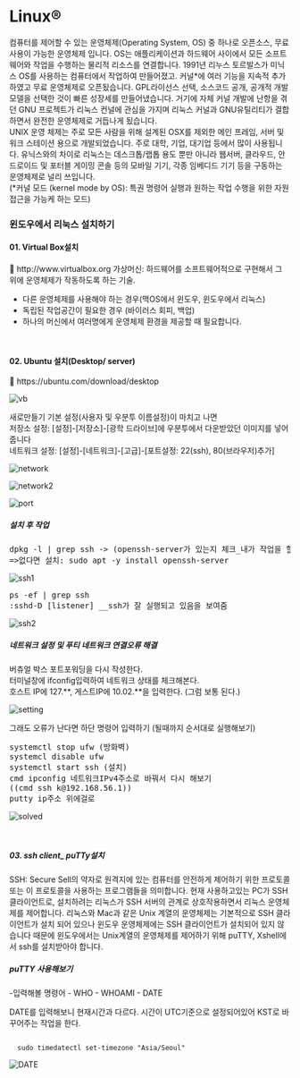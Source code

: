 <h1>Linux®</h1>
컴퓨터를 제어할 수 있는 운영체제(Operating System, OS) 중 하나로 오픈소스, 무료사용이 가능한 운영체제 입니다.  
OS는 애플리케이션과 하드웨어 사이에서 모든 소프트웨어와 작업을 수행하는 물리적 리소스를 연결합니다.  
1991년 리누스 토르발스가 미닉스 OS를 사용하는 컴퓨터에서 작업하여 만들어졌고. 커널*에 여러 기능을 지속적 추가하였고 무료 운영체제로 오픈됬습니다.   
GPL라이선스 선택, 소스코드 공개, 공개적 개발모델을 선택한 것이 빠른 성장세를 만들어냈습니다.  
거기에 자체 커널 개발에 난항을 겪던 GNU 프로젝트가 리눅스 컨널에 관심을 가지며 리눅스 커널과 GNU유틸리티가 결합하면서 완전한 운영체제로 거듭나게 됬습니다.  
<br>
UNIX 운영 체제는 주로 모든 사람을 위해 설계된 OSX를 제외한 메인 프레임, 서버 및 워크 스테이션 용으로 개발되었습니다.  
주로 대학, 기업, 대기업 등에서 많이 사용됩니다. 유닉스와의 차이로 리눅스는 데스크톱/랩톱 용도 뿐만 아니라  
웹서버, 클라우드, 안드로이드 및 포터블 게이밍 콘솔 등의 모바일 기기, 각종 임베디드 기기 등을 구동하는 운영체제로 널리 쓰입니다.  
<br>
(*커널 모드 (kernel mode by OS): 특권 명령어 실행과 원하는 작업 수행을 위한 자원 접근을 가능케 하는 모드)


<h3>윈도우에서 리눅스 설치하기

<h4>01. Virtual Box설치</h4>
🔽 http://www.virtualbox.org
가상머신: 하드웨어를 소프트웨어적으로 구현해서 그 위에 운영체제가 작동하도록 하는 기술.  

- 다른 운영체제를 사용해야 하는 경우(맥OS에서 윈도우, 윈도우에서 리눅스)  
- 독립된 작업공간이 필요한 경우 (바이러스 회피, 백업)  
- 하나의 머신에서 여러명에게 운영체제 환경을 제공할 때 필요합니다.  

<br>
<h4>02. Ubuntu 설치(Desktop/ server)</h4>
🔽 https://ubuntu.com/download/desktop  

![vb](https://blogfiles.pstatic.net/MjAyMTAxMDdfMjQz/MDAxNjEwMDI2NjYwODYz.ul4ZRKtvixBdq3768ZO50agU_UOLN35rfVEOhmbIuQ8g.sWo--dQk9-xkRQFZLVkKhcBx1PR3NxxCXhp4mFceLEkg.PNG.namju1v/%ED%99%94%EB%A9%B4_%EC%BA%A1%EC%B2%98_2021-01-07_223712.png)

새로만들기 기본 설정(사용자 및 우분투 이름설정)이 마치고 나면  
저장소 설정: [설정]-[저장소]-[광학 드라이브]에 우분투에서 다운받았던 이미지를 넣어줍니다    
네트워크 설정: [설정]-[네트워크]-[고급]-[포트설정: 22(ssh), 80(브라우저)추가]  

![network](https://blogfiles.pstatic.net/MjAyMTAxMDdfNzMg/MDAxNjEwMDI3MjcxMzQ5.Yw-Mt1mM7H6S1ONcwZ1Oy7OIvXt2B_5q-b3qsTUbtzkg.x6Q2LlM4EAXstE0LVHHY_3A28Q-Srvj2bZIjA-Tgms8g.PNG.namju1v/%ED%99%94%EB%A9%B4_%EC%BA%A1%EC%B2%98_2021-01-07_224524.png)

![network2](https://postfiles.pstatic.net/MjAyMTAxMDdfNDcg/MDAxNjEwMDI3MjcxMzU1.rWla_2w90IYvfrDz6Flu9Rwdkj8RHgyOuosFmohxHXMg.MxjEiTubGDhGZGHlGWXJp3o_kBE3fcWNXPe90JUPZt8g.PNG.namju1v/%ED%99%94%EB%A9%B4_%EC%BA%A1%EC%B2%98_2021-01-07_224638.png?type=w966)

![port](https://blogfiles.pstatic.net/MjAyMTAxMDdfMTM0/MDAxNjEwMDI3MzM2OTI1.X0HMl7PC_V2IvE70pTri6x8t5oxnEEnEi-KVEQW7A4gg.FUw4UjHe3qTCPyh9T8_UZ166u9YxJjieBMKr_eDzo84g.PNG.namju1v/%ED%99%94%EB%A9%B4_%EC%BA%A1%EC%B2%98_2021-01-07_224701.png)

<h5>설치 후 작업  </h5> 
<pre>
dpkg -l | grep ssh -> (openssh-server가 있는지 체크_내가 작업을 할 수 있는지)
=>없다면 설치: sudo apt -y install openssh-server
</pre>

![ssh1](https://blogfiles.pstatic.net/MjAyMTAxMDhfNDgg/MDAxNjEwMTE3NTk3MTA0.Dx6xGeUWtCBZVLA3ncp0RiqpVKy8BRZ4gu0dx5XRKGkg.JxCqqHddW7yqLmUFmslm3sHAOt54qRFndjEla57svVAg.PNG.namju1v/SE-20a5fe14-6282-4562-8c2f-4780115bc39e.png)

<pre>
ps -ef | grep ssh
:sshd-D [listener] __ssh가 잘 실행되고 있음을 보여줌</pre>

![ssh2](https://blogfiles.pstatic.net/MjAyMTAxMDhfMjIx/MDAxNjEwMTE3Njk1NDE4.Z_tpdqDpXbLogAGQt5h0yGC03ohnjat_1XdygIsnVRkg.sSQTr7ulidJ05dDLUtZYhSdjVi6vtQSglxTvubDq6f0g.PNG.namju1v/SE-d4e7ca5e-56b2-491d-8983-2e793e0620d2.png)


<h5>네트워크 설정 및 푸티 네트워크 연결오류 해결</h5>

버츄얼 박스 포트포워딩을 다시 작성한다.  
터미널창에 ifconfig입력하여 네트워크 상태를 체크해본다.   
호스트 IP에 127.**,  게스트IP에 10.02.**을 입력한다. (그럼 보통 된다.)  

![setting](https://blogfiles.pstatic.net/MjAyMTAxMDhfMTkg/MDAxNjEwMTE3OTUwNDAz.7qMfgZLP6-JawCc9-EpZ_lzLypYfSwxGG52Oq-nW7M0g.rLZxl6tGahpVhCDQZGNZz6i-_wiKoEP77rTC_f4NiQQg.PNG.namju1v/image.png)

그래도 오류가 난다면 하단 명령어 입력하기
(될때까지 순서대로 실행해보기)

<pre>
systemctl stop ufw (방화벽)
systemcl disable ufw
systemctl start ssh (설치)
cmd ipconfig 네트워크IPv4주소로 바꿔서 다시 해보기
((cmd ssh k@192.168.56.1))
putty ip주소 위에걸로
</pre>

![solved](https://blogfiles.pstatic.net/MjAyMTAxMDlfMjkw/MDAxNjEwMTE4MjQ5NTgy.yEsHJM9SljXI3nZlnkna8LxEotp7bS_GtCwsKPDo5q0g.tuausr6NmstsES53BQfWfO4MPOiz8vLjEdoLMdvoLlwg.PNG.namju1v/image.png)

<br>
<h5>03. ssh client_ puTTy설치</h5>
SSH: Secure Sell의 약자로 원격지에 있는 컴퓨터를 안전하게 제어하기 위한 프로토콜 또는 이 프로토콜을 사용하는 프로그램들을 의미합니다.  
현재 사용하고있는 PC가 SSH 클라이언트로, 설치하려는 리눅스가 SSH 서버의 관계로 상호작용하면서 리눅스 운영체제를 제어합니다.  
리눅스와 Mac과 같은 Unix 계열의 운영체제는 기본적으로 SSH 클라이언트가 설치 되어 있으나 윈도우 운영체제에는 SSH 클라이언트가 설치되어 있지 않습니다  
때문에 윈도우에서는 Unix계열의 운영체제를 제어하기 위해 puTTY, Xshell에서 ssh를 설치받아야 합니다.

<h5>puTTY 사용해보기</H5>
-입력해볼 명령어
- WHO
- WHOAMI
- DATE

DATE를 입력해보니 현재시간과 다르다.
시간이 UTC기준으로 설정되어있어 KST로 바꾸어주는 작업을 한다.  
<PRE><CODE>
  sudo timedatectl set-timezone "Asia/Seoul"
</CODE></PRE>

![DATE](https://blogfiles.pstatic.net/MjAyMTAxMDlfMTUy/MDAxNjEwMTIyMjc5NDU1.HdYUHOyB6NpkEOP_WRvopLhFJA0u405NK6QKENuEHwIg.ww4WVpY3o0IaKuc1_9BeSnV-Y20UK6e-gpDlt1-_85gg.PNG.namju1v/SE-e7759172-11a7-4b1f-bc5c-9b66160b6e97.png)


